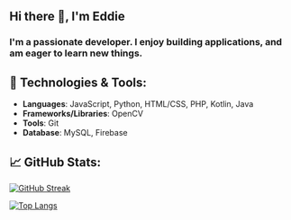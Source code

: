 ## Hi there 👋, I'm Eddie
### I'm a passionate developer. I enjoy building applications, and am eager to learn new things.

## 🔧 Technologies & Tools:
- **Languages**: JavaScript, Python, HTML/CSS, PHP, Kotlin, Java
- **Frameworks/Libraries**: OpenCV
- **Tools**: Git
- **Database**: MySQL, Firebase

## 📈 GitHub Stats:
[![GitHub Streak](https://github-readme-streak-stats-pi-bice.vercel.app?user=Eddead&theme=tokyo-night&count_private=true)](https://git.io/streak-stats)

[![Top Langs](https://github-readme-stats-gray-ten.vercel.app/api/top-langs/?username=Eddead&show_icons=true&theme=tokyo-night&layout=compact&langs_count=10&count_private=true&include_all_commits=true)](https://github.com/anuraghazra/github-readme-stats)




